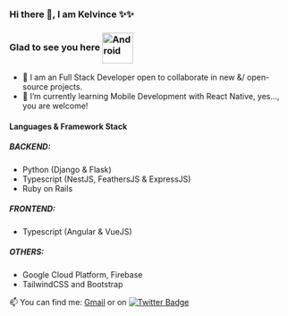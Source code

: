 ### Hi there 👋, I am Kelvince ✨✨

### Glad to see you here <img align="center" alt="Android" width="55" src="https://media.giphy.com/media/Y4bzv6DYbYzy8jDnoW/giphy.gif"/>

- 🔭 I am an Full Stack Developer open to collaborate in new &/ open-source projects. 
- 🌱 I’m currently learning Mobile Development with React Native, yes..., you are welcome!

#### Languages & Framework Stack
##### BACKEND:
  - Python (Django & Flask)
  - Typescript (NestJS, FeathersJS & ExpressJS)
  - Ruby on Rails
##### FRONTEND:
  - Typescript (Angular & VueJS)
##### OTHERS:
  - Google Cloud Platform, Firebase
  - TailwindCSS and Bootstrap

📫 You can find me:
[Gmail](mailto:kelvince05@gmail.com) or on
[![Twitter Badge](https://img.shields.io/badge/-Twitter-00acee?style=flat-square&logo=Twitter&logoColor=white)](https://twitter.com/Kelvince_)

<!-- ### Stats -->
<!-- [![Linkedin Badge](https://img.shields.io/badge/-LinkedIn-0e76a8?style=flat-square&logo=Linkedin&logoColor=white)](https://linkedin.com/in/Kelvince) -->

<!-- 
![Kelvince's Contribution](https://github-readme-activity-graph.vercel.app/graph?username=Kelvince01&theme=github-compact)

[![GitHub Streak](https://github-readme-streak-stats.herokuapp.com/?user=Kelvince01&theme=dark)](https://git.io/streak-stats)

![Kelvince's Language Stats](https://github-readme-stats.vercel.app/api/top-langs/?username=Kelvince01&layout=compact&theme=radical)


[![Kelvince's github stats](https://github-readme-stats.vercel.app/api?username=Kelvince01&theme=blue-dark)](https://github.com/Kelvince01/github-readme-stats) 

[![Top Langs](https://github-readme-stats.vercel.app/api/top-langs/?username=Kelvince01&theme=blue-dark)](https://github.com/Kelvince01/github-readme-stats) 
-->
